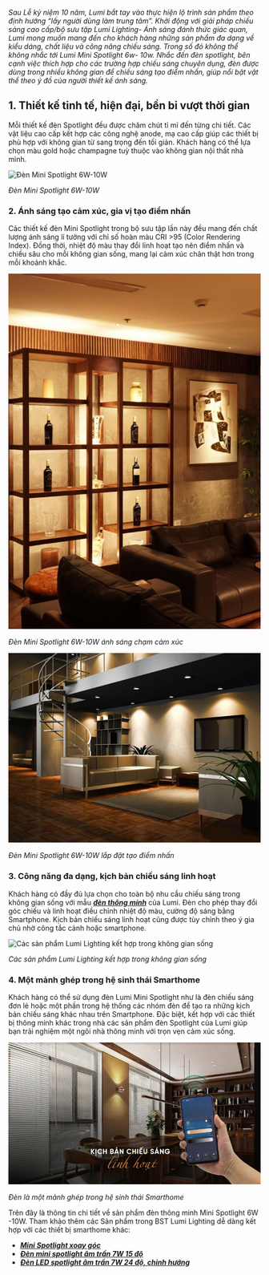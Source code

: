 ﻿*Sau Lễ kỷ niệm 10 năm, Lumi bắt tay vào thực hiện lộ trình sản phẩm theo định hướng “lấy người dùng làm trung tâm”. Khởi động với giải pháp chiếu sáng cao cấp/bộ sưu tập Lumi Lighting- Ánh sáng đánh thức giác quan, Lumi mong muốn mang đến cho khách hàng những sản phẩm đa dạng về kiểu dáng, chất liệu và công năng chiếu sáng. Trong số đó không thể không nhắc tới Lumi Mini Spotlight 6w- 10w. Nhắc đến đèn spotlight, bên cạnh việc thích hợp cho các trường hợp chiếu sáng chuyên dụng, đèn được dùng trong nhiều không gian để chiếu sáng tạo điểm nhấn, giúp nổi bật vật thể theo ý đồ của người thiết kế ánh sáng.*
## **1. Thiết kế tinh tế, hiện đại, bền bỉ vượt thời gian**
Mỗi thiết kế đèn Spotlight đều được chăm chút tỉ mỉ đến từng chi tiết. Các vật liệu cao cấp kết hợp các công nghệ anode, mạ cao cấp giúp các thiết bị phù hợp với không gian từ sang trọng đến tối giản. Khách hàng có thể lựa chọn màu gold hoặc champagne tuỳ thuộc vào không gian nội thất nhà mình.

![Đèn Mini Spotlight 6W-10W](Aspose.Words.2a6209c5-37f8-449c-a66d-be1403feea16.001.png)

*Đèn Mini Spotlight 6W-10W*
### **2. Ánh sáng tạo cảm xúc, gia vị tạo điểm nhấn**
Các thiết kế đèn Mini Spotlight trong bộ sưu tập lần này đều mang đến chất lượng ánh sáng lí tưởng với chỉ số hoàn màu CRI >95 (Color Rendering Index). Đồng thời, nhiệt độ màu thay đổi linh hoạt tạo nên điểm nhấn và chiều sâu cho mỗi không gian sống, mang lại cảm xúc chân thật hơn trong mỗi khoảnh khắc.

![Đèn Mini Spotlight 6W-10W ánh sáng chạm cảm xúc](Aspose.Words.2a6209c5-37f8-449c-a66d-be1403feea16.002.jpeg)

*Đèn Mini Spotlight 6W-10W ánh sáng chạm cảm xúc*

![Đèn Mini Spotlight 6W-10W lắp đặt tạo điểm nhấn](Aspose.Words.2a6209c5-37f8-449c-a66d-be1403feea16.003.jpeg)

*Đèn Mini Spotlight 6W-10W lắp đặt tạo điểm nhấn*
### **3. Công năng đa dạng, kịch bản chiếu sáng linh hoạt**
Khách hàng có đầy đủ lựa chọn cho toàn bộ nhu cầu chiếu sáng trong không gian sống với mẫu [***đèn thông minh***](https://lumi.vn/den-led-thong-minh/) của Lumi. Đèn cho phép thay đổi góc chiếu và linh hoạt điều chỉnh nhiệt độ màu, cường độ sáng bằng Smartphone. Kịch bản chiếu sáng linh hoạt cũng được tùy chỉnh theo ý gia chủ nhờ công tắc cảnh hoặc smartphone.

![Các sản phẩm Lumi Lighting kết hợp trong không gian sống](Aspose.Words.2a6209c5-37f8-449c-a66d-be1403feea16.004.png)

*Các sản phẩm Lumi Lighting kết hợp trong không gian sống*
### **4. Một mảnh ghép trong hệ sinh thái Smarthome**
Khách hàng có thể sử dụng đèn Lumi Mini Spotlight như là đèn chiếu sáng đơn lẻ hoặc một phần trong hệ thống các nhóm đèn để tạo ra những kịch bản chiếu sáng khác nhau trên Smartphone. Đặc biệt, kết hợp với các thiết bị thông minh khác trong nhà các sản phẩm đèn Spotlight của Lumi giúp bạn trải nghiệm một ngôi nhà thông minh với trọn vẹn cảm xúc sống.

![Đèn là một mảnh ghép trong hệ sinh thái Smarthome](Aspose.Words.2a6209c5-37f8-449c-a66d-be1403feea16.005.jpeg)

*Đèn là một mảnh ghép trong hệ sinh thái Smarthome*

Trên đây là thông tin chi tiết về sản phẩm đèn thông minh Mini Spotlight 6W -10W. Tham khảo thêm các Sản phẩm trong BST Lumi Lighting dễ dàng kết hợp với các thiết bị smarthome khác:

- [***Mini Spotlight xoay góc***](https://lumi.vn/san-pham/mini-spotlight-xoay-goc.html)
- [***Đèn mini spotlight âm trần 7W 15 độ***](https://lumi.vn/san-pham/den-mini-spotlight-am-tran-7w-15-do-chinh-huong.html)
- [***Đèn LED spotlight âm trần 7W 24 độ, chỉnh hướng***](https://lumi.vn/san-pham/den-spotlight-am-tran-7w-24-do-chinh-huong.html)
